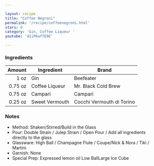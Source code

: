 ```yaml
---

layout: recipe
title: "Coffee Negroni"
permalink: '/recipe/coffeenegroni.html'
stars: 0
category: 'Gin, Coffee Liqueur '
youtube: '41iPKwfTE9E'

---
```


### Ingredients

| Amount  | Ingredient               | Brand                    |
| ------: | -------------- | ------------------------- |
|    1 oz | Gin            | Beefeater                 |
| 0.75 oz | Coffee Liqueur | Mr. Black Cold Brew       |
| 0.75 oz | Campari        | Campari                   |
| 0.25 oz | Sweet Vermouth | Cocchi Vermouth di Torino |

### Notes

- Method: Shaken/Stirred/Build in the Glass
- Pour: Double Strain / Julep Strain / Open Pour / Add all ingredients directly to the glass
- Glassware: High Ball / Champagne Flute / Coupe/Nick & Nora / Tiki / Martini
- Garnish: None
- Special Prep: Expressed lemon oil Low BallLarge Ice Cube

